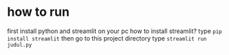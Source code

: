 # how to run

first install python and streamlit on your pc
how to install streamlit? type `pip install streamlit`
then go to this project directory
type `streamlit run judul.py`
